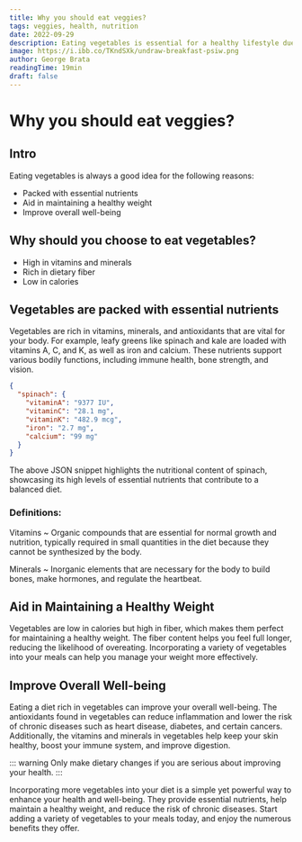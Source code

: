 ```yaml
---
title: Why you should eat veggies?
tags: veggies, health, nutrition
date: 2022-09-29
description: Eating vegetables is essential for a healthy lifestyle due to their numerous benefits including vitamins, minerals, and fiber.
image: https://i.ibb.co/TKndSXk/undraw-breakfast-psiw.png
author: George Brata
readingTime: 19min
draft: false
---
```


# Why you should eat veggies?

## Intro
Eating vegetables is always a good idea for the following reasons:
- Packed with essential nutrients
- Aid in maintaining a healthy weight
- Improve overall well-being

## Why should you choose to eat vegetables?
- High in vitamins and minerals
- Rich in dietary fiber
- Low in calories

## Vegetables are packed with essential nutrients

Vegetables are rich in vitamins, minerals, and antioxidants that are vital for your body. For example, leafy greens like spinach and kale are loaded with vitamins A, C, and K, as well as iron and calcium. These nutrients support various bodily functions, including immune health, bone strength, and vision.

```json
{
  "spinach": {
    "vitaminA": "9377 IU",
    "vitaminC": "28.1 mg",
    "vitaminK": "482.9 mcg",
    "iron": "2.7 mg",
    "calcium": "99 mg"
  }
}
```

The above JSON snippet highlights the nutritional content of spinach, showcasing its high levels of essential nutrients that contribute to a balanced diet.

### Definitions:
Vitamins
~ Organic compounds that are essential for normal growth and nutrition, typically required in small quantities in the diet because they cannot be synthesized by the body.

Minerals
~ Inorganic elements that are necessary for the body to build bones, make hormones, and regulate the heartbeat.

## Aid in Maintaining a Healthy Weight

Vegetables are low in calories but high in fiber, which makes them perfect for maintaining a healthy weight. The fiber content helps you feel full longer, reducing the likelihood of overeating. Incorporating a variety of vegetables into your meals can help you manage your weight more effectively.

## Improve Overall Well-being

Eating a diet rich in vegetables can improve your overall well-being. The antioxidants found in vegetables can reduce inflammation and lower the risk of chronic diseases such as heart disease, diabetes, and certain cancers. Additionally, the vitamins and minerals in vegetables help keep your skin healthy, boost your immune system, and improve digestion.

::: warning
Only make dietary changes if you are serious about improving your health.
:::

Incorporating more vegetables into your diet is a simple yet powerful way to enhance your health and well-being. They provide essential nutrients, help maintain a healthy weight, and reduce the risk of chronic diseases. Start adding a variety of vegetables to your meals today, and enjoy the numerous benefits they offer.